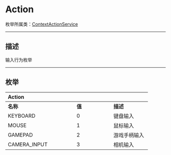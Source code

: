 # Action

枚举所属类：[ContextActionService](/Api/Class/Input/ContextActionService.md)

------------------------------------------------------------------------------------------
## 描述

输入行为枚举

------------------------------------------------------------------------------------------
## 枚举

|<div style="width:200px">Action</div>|<div style="width:100px"></div>|<div style="width:100px"></div>|
|:---   |:---|:---|
|**名称**   |**值**  |**描述**|
|KEYBOARD   |0   |键盘输入|
|MOUSE|1   |鼠标输入|
|GAMEPAD  |2   |游戏手柄输入|
|CAMERA_INPUT  |3   |相机输入|

